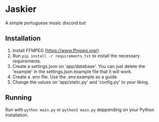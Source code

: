 # Jaskier
A simple portuguese music discord bot

## Installation
1. Install FFMPEG (https://www.ffmpeg.org/).
2. Run `pip install -r requirements.txt` to install the necessary requirements.
3. Create a settings.json on 'app/database'. You can just delete the 'example' in the settings.json.example file that it will work.
4. Create a .env file. Use the .env.example as a guide.
5. Change the values on 'app/static.py' and 'config.py' to your liking.

## Running
Run with `python main.py` or `python3 main.py` deppending on your Python installation.
